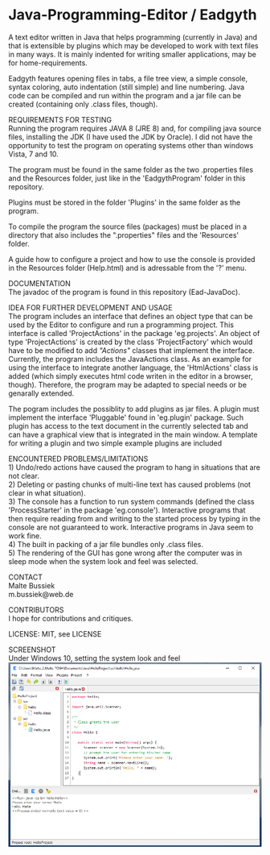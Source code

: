# Java-Programming-Editor / Eadgyth
A text editor written in Java that helps programming (currently in Java) and that is extensible by plugins which may be developed to work with text files in many ways. It is mainly indented for writing smaller applications, may be
for home-requirements.<br>
<p>
Eadgyth features opening files in tabs, a file tree view, a simple console, syntax coloring,
auto indentation (still simple) and line numbering. Java code can be compiled and run within
the program and a jar file can be created (containing only .class files, though).
<p>
REQUIREMENTS FOR TESTING <br>
Running the program requires JAVA 8 (JRE 8) and, for compiling java source files,
installing the JDK (I have used the JDK by Oracle). I did not have the opportunity to test
the program on operating systems other than windows Vista, 7 and 10.<p>
The program must be found in the same folder as the two .properties files and the Resources
folder, just like in the 'EadgythProgram' folder in this repository.<p>
Plugins must be stored in the folder 'Plugins' in the same folder as the program. <p>
To compile the program the source files (packages) must be placed in a directory that also
includes the ".properties" files and the 'Resources' folder.<p>
A guide how to configure a project and how to use the console is provided in the Resources
folder (Help.html) and is adressable from the '?' menu. 
<p>
DOCUMENTATION <br>
The javadoc of the program is found in this repository (Ead-JavaDoc).
<p>
IDEA FOR FURTHER DEVELOPMENT AND USAGE <br>
The program includes an interface that defines an object type that can be used by the
Editor to configure and run a programming project. This interface is called
'ProjectActions' in the package 'eg.projects'. An object
of type 'ProjectActions' is created by the class 'ProjectFactory' which would
have to be modified to add <i>"Actions"</i> classes that implement the interface.
Currently, the program includes the JavaActions class. As an example for using the interface
to integrate another language, the 'HtmlActions' class is added (which simply executes html
code writen in the editor in a browser, though). Therefore, the program may be adapted to
special needs or be genarally extended.<br>
<p>
The pogram includes the possiblity to add plugins as jar files. A plugin must implement
the interface 'Pluggable' found in 'eg.plugin' package. Such plugin has access to the text document
in the currently selected tab and can have a graphical view that is integrated in the main window.
A template for writing a plugin and two simple example plugins are included<br>
<p>
ENCOUNTERED PROBLEMS/LIMITATIONS <br>
1) Undo/redo actions have caused the program to hang in situations that are not clear.
<br>
2) Deleting or pasting chunks of multi-line text has caused problems (not clear in what
situation).
<br>
3) The console has a function to run system commands (defined the class 'ProcessStarter' in the
package 'eg.console'). Interactive programs that then require reading from and writing to the
started process by typing in the console are not guaranteed to work. Interactive programs
in Java seem to work fine.
<br>
4) The built in packing of a jar file bundles only .class files.
<br>
5) The rendering of the GUI has gone wrong after the computer was in
sleep mode when the system look and feel was selected.
<br>
<p>
CONTACT<br>
Malte Bussiek<br>
m.bussiek@web.de<br>
<p>
CONTRIBUTORS<br>
I hope for contributions and critiques.<br>
<p>
LICENSE: MIT, see LICENSE<br>
<p>
SCREENSHOT<br>
Under Windows 10, setting the system look and feel<br>
<img src="Screenshots/Windows10SystemLAF.png" width="600"/>

